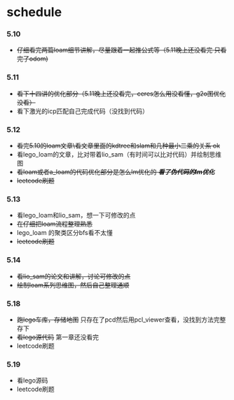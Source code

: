# schedule
### 5.10
* ~~仔细看完两篇loam细节讲解，尽量跟着一起推公式等（5.11晚上还没看完 只看完了odom)~~

### 5.11
* ~~看下十四讲的优化部分（5.11晚上还没看完，ceres怎么用没看懂，g2o图优化没看）~~
* 看下激光的icp匹配自己完成代码（没找到代码）

### 5.12
* ~~看完5.10的loam文章\看文章里面的kdtree和slam和几种最小二乘的关系  ok~~
* 看lego_loam的文章，比对带着lio_sam（有时间可以比对代码）并绘制思维图
* ~~看loam或者a_loam的代码优化部分是怎么lm优化的 ***看了伪代码的lm优化***~~
* ~~leetcode刷题~~

### 5.13
* 看lego_loam和lio_sam，想一下可修改的点
* ~~在仔细把loam流程整理熟悉~~
* lego_loam 的聚类区分bfs看不太懂
* ~~leetcode刷题~~

### 5.14
* ~~看lio_sam的论文和讲解，讨论可修改的点~~
* ~~绘制loam系列思维图，然后自己整理通顺~~

### 5.18
*  ~~跑lego车库，存储地图~~ 只存在了pcd然后用pcl_viewer查看，没找到方法完整存下
* ~~看lego源代码~~ 第一章还没看完
* leetcode刷题
### 5.19
* 看lego源码
* leetcode刷题
